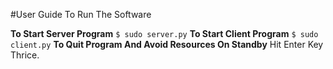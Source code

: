 #User Guide To Run The Software

**To Start Server Program**
```$ sudo server.py```
**To Start Client Program**
```$ sudo client.py```
**To Quit Program And Avoid Resources On Standby**
Hit Enter Key Thrice.


